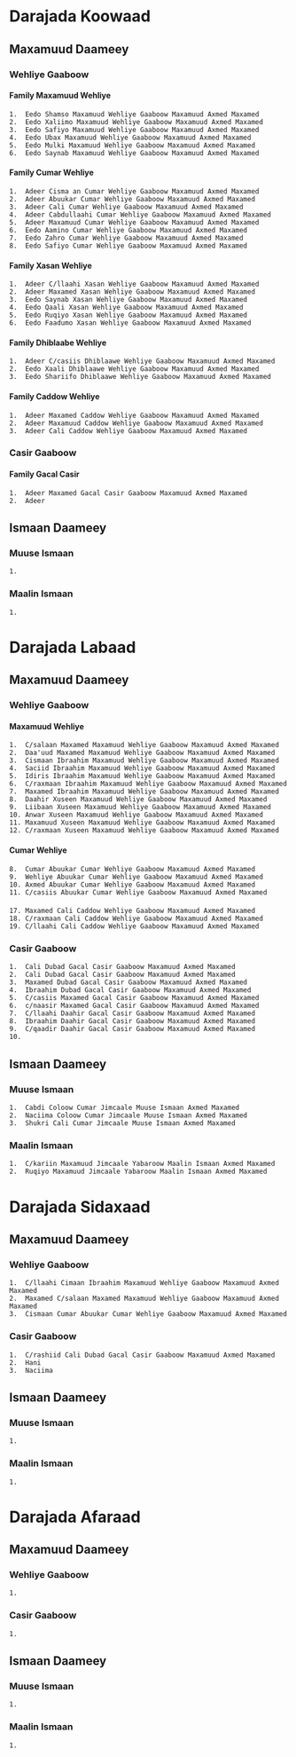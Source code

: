# Darajada Koowaad
## Maxamuud Daameey
### Wehliye Gaaboow 
#### Family Maxamuud Wehliye
    1.  Eedo Shamso Maxamuud Wehliye Gaaboow Maxamuud Axmed Maxamed
    2.  Eedo Xaliimo Maxamuud Wehliye Gaaboow Maxamuud Axmed Maxamed
    3.  Eedo Safiyo Maxamuud Wehliye Gaaboow Maxamuud Axmed Maxamed
    4.  Eedo Ubax Maxamuud Wehliye Gaaboow Maxamuud Axmed Maxamed
    5.  Eedo Mulki Maxamuud Wehliye Gaaboow Maxamuud Axmed Maxamed
    6.  Eedo Saynab Maxamuud Wehliye Gaaboow Maxamuud Axmed Maxamed

#### Family Cumar Wehliye
    1.  Adeer Cisma an Cumar Wehliye Gaaboow Maxamuud Axmed Maxamed
    2.  Adeer Abuukar Cumar Wehliye Gaaboow Maxamuud Axmed Maxamed
    3.  Adeer Cali Cumar Wehliye Gaaboow Maxamuud Axmed Maxamed
    4.  Adeer Cabdullaahi Cumar Wehliye Gaaboow Maxamuud Axmed Maxamed
    5.  Adeer Maxamuud Cumar Wehliye Gaaboow Maxamuud Axmed Maxamed   
    6.  Eedo Aamino Cumar Wehliye Gaaboow Maxamuud Axmed Maxamed
    7.  Eedo Zahro Cumar Wehliye Gaaboow Maxamuud Axmed Maxamed
    8.  Eedo Safiyo Cumar Wehliye Gaaboow Maxamuud Axmed Maxamed
    
#### Family Xasan Wehliye
    1.  Adeer C/llaahi Xasan Wehliye Gaaboow Maxamuud Axmed Maxamed
    2.  Adeer Maxamed Xasan Wehliye Gaaboow Maxamuud Axmed Maxamed
    3.  Eedo Saynab Xasan Wehliye Gaaboow Maxamuud Axmed Maxamed
    4.  Eedo Qaali Xasan Wehliye Gaaboow Maxamuud Axmed Maxamed 
    5.  Eedo Ruqiyo Xasan Wehliye Gaaboow Maxamuud Axmed Maxamed
    6.  Eedo Faadumo Xasan Wehliye Gaaboow Maxamuud Axmed Maxamed 
    
#### Family Dhiblaabe Wehliye
    1.  Adeer C/casiis Dhiblaawe Wehliye Gaaboow Maxamuud Axmed Maxamed
    2.  Eedo Xaali Dhiblaawe Wehliye Gaaboow Maxamuud Axmed Maxamed
    3.  Eedo Shariifo Dhiblaawe Wehliye Gaaboow Maxamuud Axmed Maxamed
    
#### Family Caddow Wehliye
    1.  Adeer Maxamed Caddow Wehliye Gaaboow Maxamuud Axmed Maxamed
    2.  Adeer Maxamuud Caddow Wehliye Gaaboow Maxamuud Axmed Maxamed
    3.  Adeer Cali Caddow Wehliye Gaaboow Maxamuud Axmed Maxamed
 
### Casir Gaaboow
#### Family Gacal Casir
    1.  Adeer Maxamed Gacal Casir Gaaboow Maxamuud Axmed Maxamed
    2.  Adeer 
## Ismaan Daameey 
### Muuse Ismaan
    1.
### Maalin Ismaan
    1.
   
    
# Darajada Labaad
## Maxamuud Daameey
### Wehliye Gaaboow
#### Maxamuud Wehliye
    1.  C/salaan Maxamed Maxamuud Wehliye Gaaboow Maxamuud Axmed Maxamed
    2.  Daa'uud Maxamed Maxamuud Wehliye Gaaboow Maxamuud Axmed Maxamed
    3.  Cismaan Ibraahim Maxamuud Wehliye Gaaboow Maxamuud Axmed Maxamed
    4.  Saciid Ibraahim Maxamuud Wehliye Gaaboow Maxamuud Axmed Maxamed
    5.  Idiris Ibraahim Maxamuud Wehliye Gaaboow Maxamuud Axmed Maxamed
    6.  C/raxmaan Ibraahim Maxamuud Wehliye Gaaboow Maxamuud Axmed Maxamed
    7.  Maxamed Ibraahim Maxamuud Wehliye Gaaboow Maxamuud Axmed Maxamed
    8.  Daahir Xuseen Maxamuud Wehliye Gaaboow Maxamuud Axmed Maxamed
    9.  Liibaan Xuseen Maxamuud Wehliye Gaaboow Maxamuud Axmed Maxamed
    10. Anwar Xuseen Maxamuud Wehliye Gaaboow Maxamuud Axmed Maxamed
    11. Maxamuud Xuseen Maxamuud Wehliye Gaaboow Maxamuud Axmed Maxamed
    12. C/raxmaan Xuseen Maxamuud Wehliye Gaaboow Maxamuud Axmed Maxamed
    
#### Cumar Wehliye 
    8.  Cumar Abuukar Cumar Wehliye Gaaboow Maxamuud Axmed Maxamed
    9.  Wehliye Abuukar Cumar Wehliye Gaaboow Maxamuud Axmed Maxamed
    10. Axmed Abuukar Cumar Wehliye Gaaboow Maxamuud Axmed Maxamed
    11. C/casiis Abuukar Cumar Wehliye Gaaboow Maxamuud Axmed Maxamed
####
    17. Maxamed Cali Caddow Wehliye Gaaboow Maxamuud Axmed Maxamed
    18. C/raxmaan Cali Caddow Wehliye Gaaboow Maxamuud Axmed Maxamed
    19. C/llaahi Cali Caddow Wehliye Gaaboow Maxamuud Axmed Maxamed
    
### Casir Gaaboow

    1.  Cali Dubad Gacal Casir Gaaboow Maxamuud Axmed Maxamed
    2.  Cali Dubad Gacal Casir Gaaboow Maxamuud Axmed Maxamed
    3.  Maxamed Dubad Gacal Casir Gaaboow Maxamuud Axmed Maxamed
    4.  Ibraahim Dubad Gacal Casir Gaaboow Maxamuud Axmed Maxamed
    5.  C/casiis Maxamed Gacal Casir Gaaboow Maxamuud Axmed Maxamed
    6.  c/naasir Maxamed Gacal Casir Gaaboow Maxamuud Axmed Maxamed
    7.  C/llaahi Daahir Gacal Casir Gaaboow Maxamuud Axmed Maxamed
    8.  Ibraahim Daahir Gacal Casir Gaaboow Maxamuud Axmed Maxamed
    9.  C/qaadir Daahir Gacal Casir Gaaboow Maxamuud Axmed Maxamed
    10. 
    
## Ismaan Daameey
### Muuse Ismaan

    1.  Cabdi Coloow Cumar Jimcaale Muuse Ismaan Axmed Maxamed
    2.  Naciima Coloow Cumar Jimcaale Muuse Ismaan Axmed Maxamed
    3.  Shukri Cali Cumar Jimcaale Muuse Ismaan Axmed Maxamed
    
### Maalin Ismaan

    1.  C/kariin Maxamuud Jimcaale Yabaroow Maalin Ismaan Axmed Maxamed
    2.  Ruqiyo Maxamuud Jimcaale Yabaroow Maalin Ismaan Axmed Maxamed 
    
# Darajada Sidaxaad
## Maxamuud Daameey
### Wehliye Gaaboow

    1.  C/llaahi Cimaan Ibraahim Maxamuud Wehliye Gaaboow Maxamuud Axmed Maxamed
    2.  Maxamed C/salaan Maxamed Maxamuud Wehliye Gaaboow Maxamuud Axmed Maxamed
    3.  Cismaan Cumar Abuukar Cumar Wehliye Gaaboow Maxamuud Axmed Maxamed
    
### Casir Gaaboow

    1.  C/rashiid Cali Dubad Gacal Casir Gaaboow Maxamuud Axmed Maxamed
    2.  Hani 
    3.  Naciima
    
## Ismaan Daameey
### Muuse Ismaan
    1.
### Maalin Ismaan
    1.
# Darajada Afaraad

## Maxamuud Daameey
### Wehliye Gaaboow
    1.  
### Casir Gaaboow
    1.  
## Ismaan Daameey
### Muuse Ismaan
    1.
### Maalin Ismaan
    1.
